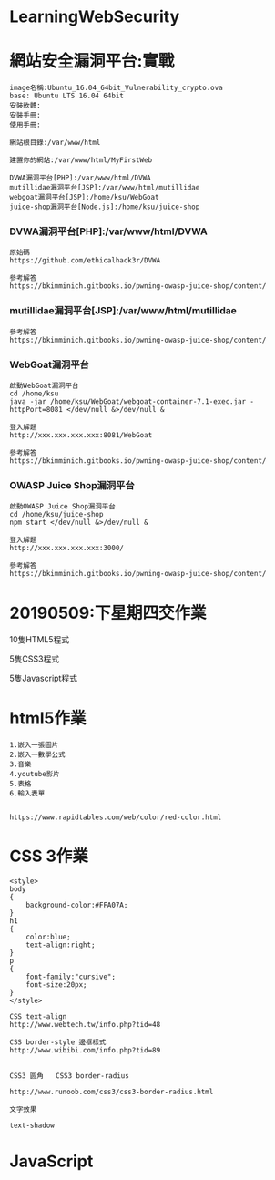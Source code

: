 # LearningWebSecurity

# 網站安全漏洞平台:實戰
```
image名稱:Ubuntu_16.04_64bit_Vulnerability_crypto.ova
base: Ubuntu LTS 16.04 64bit
安裝軟體:
安裝手冊:
使用手冊:
```
```
網站根目錄:/var/www/html

建置你的網站:/var/www/html/MyFirstWeb

DVWA漏洞平台[PHP]:/var/www/html/DVWA
mutillidae漏洞平台[JSP]:/var/www/html/mutillidae
webgoat漏洞平台[JSP]:/home/ksu/WebGoat
juice-shop漏洞平台[Node.js]:/home/ksu/juice-shop
```
### DVWA漏洞平台[PHP]:/var/www/html/DVWA

```
原始碼
https://github.com/ethicalhack3r/DVWA
```
```
參考解答
https://bkimminich.gitbooks.io/pwning-owasp-juice-shop/content/
```

### mutillidae漏洞平台[JSP]:/var/www/html/mutillidae
```
參考解答
https://bkimminich.gitbooks.io/pwning-owasp-juice-shop/content/
```

### WebGoat漏洞平台
```
啟動WebGoat漏洞平台
cd /home/ksu
java -jar /home/ksu/WebGoat/webgoat-container-7.1-exec.jar -httpPort=8081 </dev/null &>/dev/null &
```
```
登入解題
http://xxx.xxx.xxx.xxx:8081/WebGoat
```
```
參考解答
https://bkimminich.gitbooks.io/pwning-owasp-juice-shop/content/
```
### OWASP Juice Shop漏洞平台
```
啟動OWASP Juice Shop漏洞平台
cd /home/ksu/juice-shop
npm start </dev/null &>/dev/null &
```

```
登入解題
http://xxx.xxx.xxx.xxx:3000/
```

```
參考解答
https://bkimminich.gitbooks.io/pwning-owasp-juice-shop/content/
```

# 20190509:下星期四交作業

10隻HTML5程式

5隻CSS3程式

5隻Javascript程式

# html5作業
```
1.嵌入一張圖片
2.嵌入一數學公式
3.音樂
4.youtube影片
5.表格
6.輸入表單


https://www.rapidtables.com/web/color/red-color.html

```

# CSS 3作業

```
<style>
body
{
	background-color:#FFA07A;
}
h1
{
	color:blue;
	text-align:right;
}
p
{
	font-family:"cursive";
	font-size:20px;
}
</style>

```


```
CSS text-align 
http://www.webtech.tw/info.php?tid=48

CSS border-style 邊框樣式
http://www.wibibi.com/info.php?tid=89


CSS3 圆角   CSS3 border-radius 

http://www.runoob.com/css3/css3-border-radius.html

文字效果

text-shadow
```

# JavaScript 
```


```
